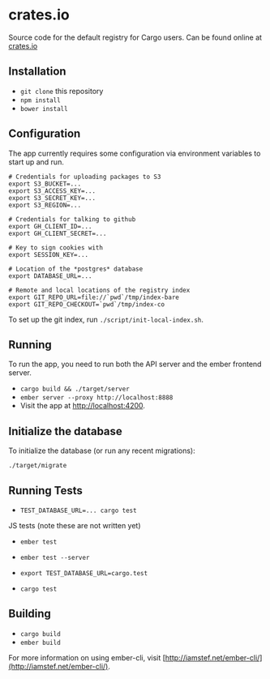 # crates.io

Source code for the default registry for Cargo users. Can be found online at
[crates.io][crates-io]

[crates-io]: https://crates.io

## Installation

* `git clone` this repository
* `npm install`
* `bower install`

## Configuration

The app currently requires some configuration via environment variables to start
up and run.

```
# Credentials for uploading packages to S3
export S3_BUCKET=...
export S3_ACCESS_KEY=...
export S3_SECRET_KEY=...
export S3_REGION=...

# Credentials for talking to github
export GH_CLIENT_ID=...
export GH_CLIENT_SECRET=...

# Key to sign cookies with
export SESSION_KEY=...

# Location of the *postgres* database
export DATABASE_URL=...

# Remote and local locations of the registry index
export GIT_REPO_URL=file://`pwd`/tmp/index-bare
export GIT_REPO_CHECKOUT=`pwd`/tmp/index-co
```

To set up the git index, run `./script/init-local-index.sh`.

## Running

To run the app, you need to run both the API server and the ember frontend
server.

* `cargo build && ./target/server`
* `ember server --proxy http://localhost:8888`
* Visit the app at [http://localhost:4200](http://localhost:4200).

## Initialize the database

To initialize the database (or run any recent migrations):

```
./target/migrate
```

## Running Tests

* `TEST_DATABASE_URL=... cargo test`

JS tests (note these are not written yet)

* `ember test`
* `ember test --server`

* `export TEST_DATABASE_URL=cargo.test`
* `cargo test`

## Building

* `cargo build`
* `ember build`

For more information on using ember-cli, visit [http://iamstef.net/ember-cli/](http://iamstef.net/ember-cli/).
